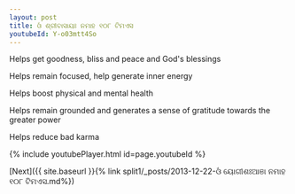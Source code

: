 ```yaml
---
layout: post
title: ଓଁ ଶ୍ରୀବାସାୟଃ ନମାହ ୧୦୮ ଟିମଏସ
youtubeId: Y-o03mtt4So
---
```

 
 
Helps get goodness, bliss and peace and God's blessings
 
Helps remain focused, help generate inner energy 
 
Helps boost physical and mental health 
 
Helps remain grounded and generates a sense of gratitude towards the greater power 
 
Helps reduce bad karma
 
 
 
 


{% include youtubePlayer.html id=page.youtubeId %}
 
[Next]({{ site.baseurl }}{% link  split1/_posts/2013-12-22-ଓଁ ୟୋଗୀଶଃଆଞା ନମାହ ୧୦୮ ଟିମଏସ.md%})
 
